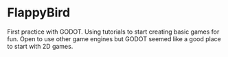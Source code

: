 # FlappyBird
First practice with GODOT. Using tutorials to start creating basic games for fun. Open to use other game engines but GODOT seemed like a good place to start with 2D games. 
